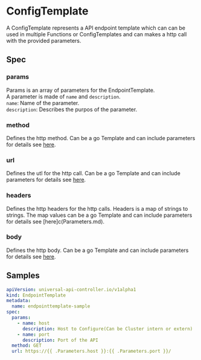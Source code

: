 # ConfigTemplate
A ConfigTemplate represents a API endpoint template which can can be used in multiple Functions or ConfigTemplates and can makes a http call with the provided parameters.

## Spec

### params
Params is an array of parameters for the EndpointTemplate.  
A parameter is made of `name` and `description`.  
`name`: Name of the parameter.  
`description`: Describes the purpos of the parameter.  

### method
Defines the http method. Can be a go Template and can include parameters for details see [here](Parameters.md).

### url 
Defines the utl for the http call. Can be a go Template and can include parameters for details see [here](Parameters.md).  

### headers
Defines the http headers for the http calls. Headers is a map of strings to strings. The map values can be a go Template and can include parameters for details see [here]c(Parameters.md).  

### body
Defines the http body. Can be a go Template and can include parameters for details see [here](Parameters.md).  

## Samples
```yaml
apiVersion: universal-api-controller.io/v1alpha1
kind: EndpointTemplate
metadata:
  name: endpointtemplate-sample
spec:
  params:
    - name: host
      description: Host to Configure(Can be Cluster intern or extern)
    - name: port
      description: Port of the API
  method: GET
  url: https://{{ .Parameters.host }}:{{ .Parameters.port }}/
```